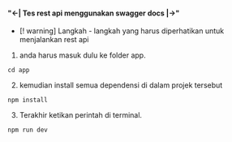 #### "<-| Tes rest api menggunakan swagger docs |->" 

- [! warning] Langkah - langkah yang harus diperhatikan untuk menjalankan rest api

1. anda harus masuk dulu ke folder app.

```
cd app
```

2. kemudian install semua dependensi di dalam projek tersebut

```
npm install
```

3. Terakhir ketikan perintah di terminal.

```
npm run dev

```
